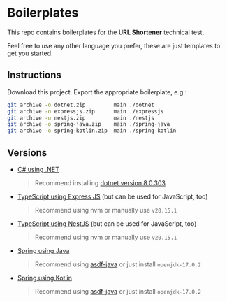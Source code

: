 # Boilerplates

This repo contains boilerplates for the **URL Shortener** technical test.

Feel free to use any other language you prefer, these are just templates to get you started.

## Instructions

Download this project. Export the appropriate boilerplate, e.g.:

```bash
git archive -o dotnet.zip         main ./dotnet
git archive -o expressjs.zip      main ./expressjs
git archive -o nestjs.zip         main ./nestjs
git archive -o spring-java.zip    main ./spring-java
git archive -o spring-kotlin.zip  main ./spring-kotlin
```

## Versions

- [C# using .NET](./dotnet)

  > Recommend installing [dotnet version 8.0.303](https://dotnet.microsoft.com/en-us/download/dotnet/8.0)

- [TypeScript using Express JS](./expressjs) (but can be used for JavaScript, too)

  > Recommend using nvm or manually use `v20.15.1`

- [TypeScript using NestJS](./nestjs) (but can be used for JavaScript, too)

  > Recommend using nvm or manually use `v20.15.1`

- [Spring using Java](./spring-java)

  > Recommend using [asdf-java](https://github.com/halcyon/asdf-java) or just install `openjdk-17.0.2`

- [Spring using Kotlin](./spring-kotlin)

  > Recommend using [asdf-java](https://github.com/halcyon/asdf-java) or just install `openjdk-17.0.2`
